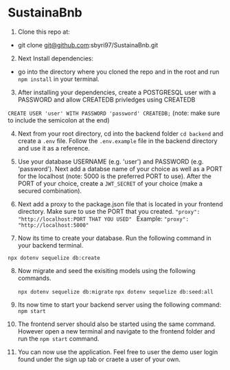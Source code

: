 # SustainaBnb

1. Clone this repo at:

* git clone git@github.com:sbyri97/SustainaBnb.git

2. Next Install dependencies:

* go into the directory where you cloned the repo and in the root and run ``` npm install ``` in your terminal.

3. After installing your dependencies, create a POSTGRESQL user with a PASSWORD and allow CREATEDB privledges using CREATEDB

```CREATE USER 'user' WITH PASSWORD 'password' CREATEDB;``` (note: make sure to include the semicolon at the end)

4. Next from your root directory, cd into the backend folder ``` cd backend ``` and create a ```.env``` file. Follow the ```.env.example``` file in the backend directory and use it as a reference.

5. Use your database USERNAME (e.g. 'user') and PASSWORD (e.g. 'password'). Next add a databse name of your choice as well as a PORT for the localhost (note: 5000 is the preferred PORT to use). After the PORT of your choice, create a ``` JWT_SECRET ``` of your choice (make a secured combination).

6. Next add a proxy to the package.json file that is located in your frontend directory. Make sure to use the PORT that you created. 
    ```"proxy": "http://localhost:PORT THAT YOU USED" ``` Example: ```"proxy": "http://localhost:5000"```
    
7. Now its time to create your database. Run the following command in your backend terminal.

  ```npx dotenv sequelize db:create```
  
8. Now migrate and seed the exisiting models using the following commands.
  
    ```npx dotenv sequelize db:migrate```
    ```npx dotenv sequelize db:seed:all```
    
9. Its now time to start your backend server using the following command: ```npm start```

10. The frontend server should also be started using the same command. However open a new terminal and navigate to the frontend folder and run the ``` npm start ``` command.

11. You can now use the application. Feel free to user the demo user login found under the sign up tab or craete a user of your own.

